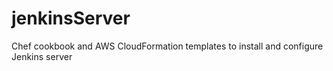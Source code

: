# jenkinsServer
Chef cookbook and AWS CloudFormation templates to install and configure Jenkins server
